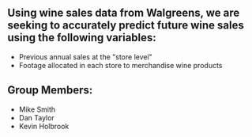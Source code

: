 ## Using wine sales data from Walgreens, we are seeking to accurately predict future wine sales using the following variables:
  - Previous annual sales at the "store level"
  - Footage allocated in each store to merchandise wine products


## Group Members:
  - Mike Smith
  - Dan Taylor
  - Kevin Holbrook

